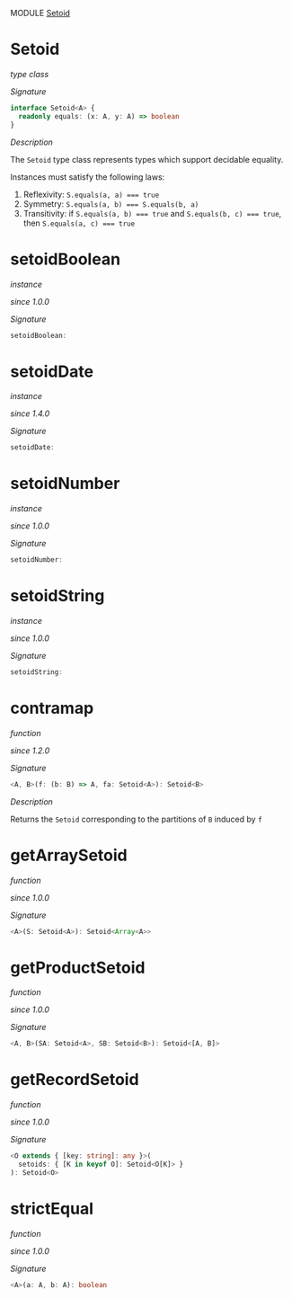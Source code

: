 MODULE [Setoid](https://github.com/gcanti/fp-ts/blob/master/src/Setoid.ts)

# Setoid

_type class_

_Signature_

```ts
interface Setoid<A> {
  readonly equals: (x: A, y: A) => boolean
}
```

_Description_

The `Setoid` type class represents types which support decidable equality.

Instances must satisfy the following laws:

1.  Reflexivity: `S.equals(a, a) === true`
2.  Symmetry: `S.equals(a, b) === S.equals(b, a)`
3.  Transitivity: if `S.equals(a, b) === true` and `S.equals(b, c) === true`, then `S.equals(a, c) === true`

# setoidBoolean

_instance_

_since 1.0.0_

_Signature_

```ts
setoidBoolean:
```

# setoidDate

_instance_

_since 1.4.0_

_Signature_

```ts
setoidDate:
```

# setoidNumber

_instance_

_since 1.0.0_

_Signature_

```ts
setoidNumber:
```

# setoidString

_instance_

_since 1.0.0_

_Signature_

```ts
setoidString:
```

# contramap

_function_

_since 1.2.0_

_Signature_

```ts
<A, B>(f: (b: B) => A, fa: Setoid<A>): Setoid<B>
```

_Description_

Returns the `Setoid` corresponding to the partitions of `B` induced by `f`

# getArraySetoid

_function_

_since 1.0.0_

_Signature_

```ts
<A>(S: Setoid<A>): Setoid<Array<A>>
```

# getProductSetoid

_function_

_since 1.0.0_

_Signature_

```ts
<A, B>(SA: Setoid<A>, SB: Setoid<B>): Setoid<[A, B]>
```

# getRecordSetoid

_function_

_since 1.0.0_

_Signature_

```ts
<O extends { [key: string]: any }>(
  setoids: { [K in keyof O]: Setoid<O[K]> }
): Setoid<O>
```

# strictEqual

_function_

_since 1.0.0_

_Signature_

```ts
<A>(a: A, b: A): boolean
```
